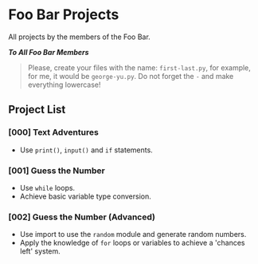 # Foo Bar Projects

All projects by the members of the Foo Bar.

***To All Foo Bar Members***

> Please, create your files with the name: `first-last.py`, for example, for me, it would be `george-yu.py`. Do not forget the `-` and make everything lowercase!

## Project List

### [000] Text Adventures
* Use `print()`, `input()` and `if` statements.

### [001] Guess the Number
* Use `while` loops.
* Achieve basic variable type conversion.

### [002] Guess the Number (Advanced)
* Use import to use the `random` module and generate random numbers.
* Apply the knowledge of `for` loops or variables to achieve a 'chances left' system.
